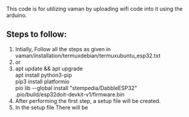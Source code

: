 This code is for utilizing vaman by uploading wifi code into it using the arduino.

## Steps to follow:
1) Intially, Follow all the steps as given in vaman/installation/termuxdebian/termuxubuntu_esp32.txt
2) or
3) apt update && apt upgrade <br>
   apt install python3-pip <br>
   pip3 install platformio <br>
   pio lib --global install "stempedia/DabbleESP32" <br>
   .pio/build/esp32doit-devkit-v1/firmware.bin <br>
3) After performing the first step, a setup file will be created.
4) In the setup file There will be 
